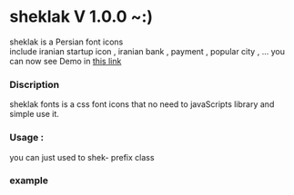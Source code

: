 # sheklak V 1.0.0  ~:) 
<link rel="stylesheet" href="http://nickhoo.ir/sheklak/demo/sheklak.css" />

sheklak is a Persian font icons  
include iranian startup icon , iranian bank , payment , popular city , ...
you can now see Demo in <a href="http://nickhoo.ir/sheklak/demo/" >this link </a>
  
<h3> Discription </h3>
sheklak fonts is a css font icons that no need to javaScripts library and simple use it. 

<h3>Usage : </h3>
you can just used to shek- prefix class
<h3> example </h3>
<div>
 <div class="icon shek-digikala"></div>
</div>

